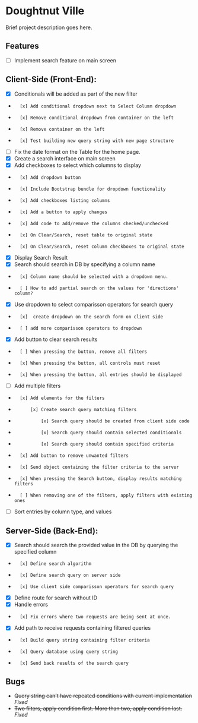 # Doughtnut Ville

Brief project description goes here.

## Features

- [ ] Implement search feature on main screen

## Client-Side (Front-End):

- [x] Conditionals will be added as part of the new filter
-       [x] Add conditional dropdown next to Select Column dropdown
-       [x] Remove conditional dropdown from container on the left
-       [x] Remove container on the left
-       [x] Test building new query string with new page structure

- [ ] Fix the date format on the Table for the home page.
- [x] Create a search interface on main screen
- [x] Add checkboxes to select which columns to display
-       [x] Add dropdown button
-       [x] Include Bootstrap bundle for dropdown functionality
-       [x] Add checkboxes listing columns
-       [x] Add a button to apply changes
-       [x] Add code to add/remove the columns checked/unchecked
-       [x] On Clear/Search, reset table to original state
-       [x] On Clear/Search, reset column checkboxes to original state
- [x] Display Search Result
- [x] Search should search in DB by specifying a column name
-       [x] Column name should be selected with a dropdown menu.
-       [ ] How to add partial search on the values for 'directions' column?
- [x] Use dropdown to select comparisson operators for search query
-       [x]  create dropdown on the search form on client side
-       [ ] add more comparisson operators to dropdown
- [x] Add button to clear search results
-       [ ] When pressing the button, remove all filters
-       [x] When pressing the button, all controls must reset
-       [x] When pressing the button, all entries should be displayed
- [ ] Add multiple filters
-       [x] Add elements for the filters
-           [x] Create search query matching filters
-               [x] Search query should be created from client side code
-               [x] Search query should contain selected conditionals
-               [x] Search query should contain specified criteria
-       [x] Add button to remove unwanted filters
-       [x] Send object containing the filter criteria to the server
-       [x] When pressing the Search button, display results matching filters
-       [ ] When removing one of the filters, apply filters with existing ones
- [ ] Sort entries by column type, and values

## Server-Side (Back-End):

- [x] Search should search the provided value in the DB by querying the specified column
-       [x] Define search algorithm
-       [x] Define search query on server side
-       [x] Use client side comparisson operators for search query
- [x] Define route for search without ID
- [x] Handle errors
-       [x] Fix errors where two requests are being sent at once.
- [x] Add path to receive requests containing filtered queries
-       [x] Build query string containing filter criteria
-       [x] Query database using query string
-       [x] Send back results of the search query

## Bugs

- ~~Query string can't have repeated conditions with current implementation~~ _Fixed_
- ~~Two filters, apply condition first. More than two, apply condition last.~~ _Fixed_
